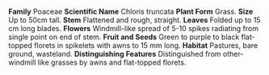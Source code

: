  **Family** Poaceae **Scientific Name** Chloris truncata **Plant Form** Grass. **Size** Up to 50cm tall. **Stem** Flattened and rough, straight. **Leaves** Folded up to 15 cm long blades. **Flowers** Windmill-like spread of 5-10 spikes radiating from single point on end of stem. **Fruit and Seeds** Green to purple to black flat-topped florets in spikelets with awns to 15 mm long. **Habitat** Pastures, bare ground, wasteland. **Distinguishing Features** Distinguished from other-windmill like grasses by awns and flat-topped florets.